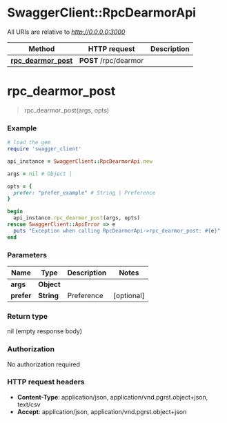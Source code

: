 # SwaggerClient::RpcDearmorApi

All URIs are relative to *http://0.0.0.0:3000*

Method | HTTP request | Description
------------- | ------------- | -------------
[**rpc_dearmor_post**](RpcDearmorApi.md#rpc_dearmor_post) | **POST** /rpc/dearmor | 


# **rpc_dearmor_post**
> rpc_dearmor_post(args, opts)



### Example
```ruby
# load the gem
require 'swagger_client'

api_instance = SwaggerClient::RpcDearmorApi.new

args = nil # Object | 

opts = { 
  prefer: "prefer_example" # String | Preference
}

begin
  api_instance.rpc_dearmor_post(args, opts)
rescue SwaggerClient::ApiError => e
  puts "Exception when calling RpcDearmorApi->rpc_dearmor_post: #{e}"
end
```

### Parameters

Name | Type | Description  | Notes
------------- | ------------- | ------------- | -------------
 **args** | **Object**|  | 
 **prefer** | **String**| Preference | [optional] 

### Return type

nil (empty response body)

### Authorization

No authorization required

### HTTP request headers

 - **Content-Type**: application/json, application/vnd.pgrst.object+json, text/csv
 - **Accept**: application/json, application/vnd.pgrst.object+json



